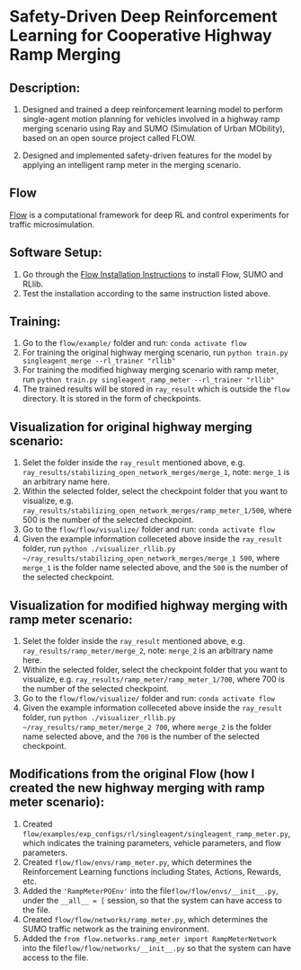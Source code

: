 # Safety-Driven Deep Reinforcement Learning for Cooperative Highway Ramp Merging
## Description:
1. Designed and trained a deep reinforcement learning model to perform single-agent motion planning for vehicles involved in a highway ramp merging scenario using Ray and SUMO (Simulation of Urban MObility), based on an open source project called FLOW.

2. Designed and implemented safety-driven features for the model by applying an intelligent ramp meter in the merging scenario.


## Flow

[Flow](https://flow-project.github.io/) is a computational framework for deep RL and control experiments for traffic microsimulation.

## Software Setup:
1. Go through the [Flow Installation Instructions](http://flow.readthedocs.io/en/latest/flow_setup.html) to install Flow, SUMO and RLlib.  
2. Test the installation according to the same instruction listed above.

## Training:
1. Go to the `flow/example/` folder and run: `conda activate flow`
2. For training the original highway merging scenario, run `python train.py singleagent_merge --rl_trainer "rllib"`
3. For training the modified highway merging scenario with ramp meter, run `python train.py singleagent_ramp_meter --rl_trainer "rllib"` 
4. The trained results will be stored in `ray_result` which is outside the `flow` directory. It is stored in the form of checkpoints.

## Visualization for original highway merging scenario:
1. Selet the folder inside the `ray_result` mentioned above, e.g. `ray_results/stabilizing_open_network_merges/merge_1`, note: `merge_1` is an arbitrary name here.
2. Within the selected folder, select the checkpoint folder that you want to visualize, e.g. `ray_results/stabilizing_open_network_merges/ramp_meter_1/500`, where 500 is the number of the selected checkpoint.
3. Go to the `flow/flow/visualize/` folder and run: `conda activate flow`
4. Given the example information colleceted above inside the `ray_result` folder, run `python ./visualizer_rllib.py ~/ray_results/stabilizing_open_network_merges/merge_1 500`, where `merge_1` is the folder name selected above, and the `500` is the number of the selected checkpoint. 

## Visualization for modified highway merging with ramp meter scenario:
1. Selet the folder inside the `ray_result` mentioned above, e.g. `ray_results/ramp_meter/merge_2`, note: `merge_2` is an arbitrary name here.
2. Within the selected folder, select the checkpoint folder that you want to visualize, e.g. `ray_results/ramp_meter/ramp_meter_1/700`, where 700 is the number of the selected checkpoint.
3. Go to the `flow/flow/visualize/` folder and run: `conda activate flow`
4. Given the example information colleceted above inside the `ray_result` folder, run `python ./visualizer_rllib.py ~/ray_results/ramp_meter/merge_2 700`, where `merge_2` is the folder name selected above, and the `700` is the number of the selected checkpoint. 

## Modifications from the original Flow (how I created the new highway merging with ramp meter scenario):
1. Created `flow/examples/exp_configs/rl/singleagent/singleagent_ramp_meter.py`, which indicates the training parameters, vehicle parameters, and flow parameters.
2. Created `flow/flow/envs/ramp_meter.py`, which determines the Reinforcement Learning functions including States, Actions, Rewards, etc.
3. Added the `'RampMeterPOEnv'` into the file`flow/flow/envs/__init__.py`, under the `__all__ = [` session, so that the system can have access to the file.
4. Created `flow/flow/networks/ramp_meter.py`, which determines the SUMO traffic network as the training environment. 
5. Added the `from flow.networks.ramp_meter import RampMeterNetwork` into the file`flow/flow/networks/__init__.py` so that the system can have access to the file.